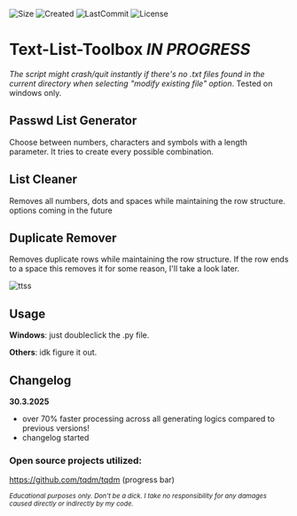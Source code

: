 ![Size](https://img.shields.io/github/repo-size/mirbyte/Text-List-Tools?color=c41d00&label=Size)
![Created](https://badges.pufler.dev/created/mirbyte/Text-List-Tools?color=c41d00)
![LastCommit](https://img.shields.io/github/last-commit/mirbyte/Text-List-Tools?color=c41d00&label=Updated)
![License](https://img.shields.io/github/license/mirbyte/Text-List-Tools?color=c41d00)

# Text-List-Toolbox _IN PROGRESS_
_The script might crash/quit instantly if there's no .txt files found in the current directory when selecting "modify existing file" option_. Tested on windows only.


## Passwd List Generator
Choose between numbers, characters and symbols with a length parameter. It tries to create every possible combination.



## List Cleaner
Removes all numbers, dots and spaces while maintaining the row structure. options coming in the future


## Duplicate Remover
Removes duplicate rows while maintaining the row structure. If the row ends to a space this removes it for some reason, I'll take a look later.





![ttss](https://github.com/user-attachments/assets/a7ccc272-e777-4aee-9bea-eb1eb1d0cebf)




## Usage
**Windows**: just doubleclick the .py file.


**Others**: idk figure it out.


## Changelog
**30.3.2025**
- over 70% faster processing across all generating logics compared to previous versions!
- changelog started


### Open source projects utilized:
https://github.com/tqdm/tqdm (progress bar)

<sub>_Educational purposes only. Don't be a dick. I take no responsibility for any damages caused directly or indirectly by my code._</sub>
